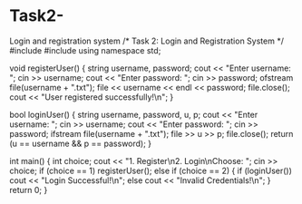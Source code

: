 # Task2-
Login and registration system 
/* Task 2: Login and Registration System */
#include <iostream>
#include <fstream>
using namespace std;

void registerUser() {
    string username, password;
    cout << "Enter username: "; cin >> username;
    cout << "Enter password: "; cin >> password;
    ofstream file(username + ".txt");
    file << username << endl << password;
    file.close();
    cout << "User registered successfully!\n";
}

bool loginUser() {
    string username, password, u, p;
    cout << "Enter username: "; cin >> username;
    cout << "Enter password: "; cin >> password;
    ifstream file(username + ".txt");
    file >> u >> p;
    file.close();
    return (u == username && p == password);
}

int main() {
    int choice;
    cout << "1. Register\n2. Login\nChoose: ";
    cin >> choice;
    if (choice == 1) registerUser();
    else if (choice == 2) {
        if (loginUser()) cout << "Login Successful!\n";
        else cout << "Invalid Credentials!\n";
    }
    return 0;
}
